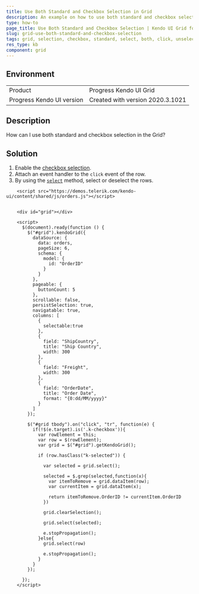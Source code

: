 ```yaml
---
title: Use Both Standard and Checkbox Selection in Grid
description: An example on how to use both standard and checkbox selection in a Kendo UI Grid.
type: how-to
page_title: Use Both Standard and Checkbox Selection | Kendo UI Grid for jQuery
slug: grid-use-both-standard-and-checkbox-selection
tags: grid, selection, checkbox, standard, select, both, click, unselect, deselect
res_type: kb
component: grid
---
```


## Environment

<table>
 <tr>
  <td>Product</td>
  <td>Progress Kendo UI Grid</td>
 </tr>
 <tr>
  <td>Progress Kendo UI version</td>
  <td>Created with version 2020.3.1021</td>
 </tr>
</table>

## Description

How can I use both standard and checkbox selection in the Grid?

## Solution

1. Enable the [checkbox selection](https://demos.telerik.com/kendo-ui/grid/checkbox-selection).
1. Attach an event handler to the `click` event of the row.
1. By using the [`select`](https://docs.telerik.com/kendo-ui/api/javascript/ui/grid/methods/select) method, select or deselect the rows.

```dojo
    <script src="https://demos.telerik.com/kendo-ui/content/shared/js/orders.js"></script>


    <div id="grid"></div>

    <script>
      $(document).ready(function () {
        $("#grid").kendoGrid({
          dataSource: {
            data: orders,
            pageSize: 6,
            schema: {
              model: {
                id: "OrderID"
              }
            }
          },
          pageable: {
            buttonCount: 5
          },
          scrollable: false,
          persistSelection: true,
          navigatable: true,
          columns: [
            {
              selectable:true
            },
            {
              field: "ShipCountry",
              title: "Ship Country",
              width: 300
            },
            {
              field: "Freight",
              width: 300
            },
            {
              field: "OrderDate",
              title: "Order Date",
              format: "{0:dd/MM/yyyy}"
            }
          ]
        });

        $("#grid tbody").on("click", "tr", function(e) {
          if(!$(e.target).is('.k-checkbox')){
            var rowElement = this;
            var row = $(rowElement);
            var grid = $("#grid").getKendoGrid();

            if (row.hasClass("k-selected")) {

              var selected = grid.select();

              selected = $.grep(selected,function(x){
                var itemToRemove = grid.dataItem(row);
                var currentItem = grid.dataItem(x);

                return itemToRemove.OrderID != currentItem.OrderID
              })

              grid.clearSelection();

              grid.select(selected);

              e.stopPropagation();
            }else{
              grid.select(row)

              e.stopPropagation();
            }
          }
        });

      });
    </script>
```

